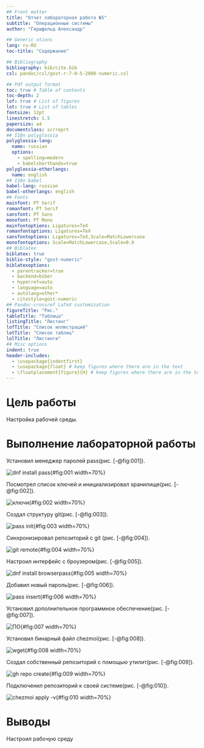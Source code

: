 ```yaml
---
## Front matter
title: "Отчет лабораторная работа №5"
subtitle: "Операционные системы"
author: "Гиршфельд Александр"

## Generic otions
lang: ru-RU
toc-title: "Содержание"

## Bibliography
bibliography: bib/cite.bib
csl: pandoc/csl/gost-r-7-0-5-2008-numeric.csl

## Pdf output format
toc: true # Table of contents
toc-depth: 2
lof: true # List of figures
lot: true # List of tables
fontsize: 12pt
linestretch: 1.5
papersize: a4
documentclass: scrreprt
## I18n polyglossia
polyglossia-lang:
  name: russian
  options:
	- spelling=modern
	- babelshorthands=true
polyglossia-otherlangs:
  name: english
## I18n babel
babel-lang: russian
babel-otherlangs: english
## Fonts
mainfont: PT Serif
romanfont: PT Serif
sansfont: PT Sans
monofont: PT Mono
mainfontoptions: Ligatures=TeX
romanfontoptions: Ligatures=TeX
sansfontoptions: Ligatures=TeX,Scale=MatchLowercase
monofontoptions: Scale=MatchLowercase,Scale=0.9
## Biblatex
biblatex: true
biblio-style: "gost-numeric"
biblatexoptions:
  - parentracker=true
  - backend=biber
  - hyperref=auto
  - language=auto
  - autolang=other*
  - citestyle=gost-numeric
## Pandoc-crossref LaTeX customization
figureTitle: "Рис."
tableTitle: "Таблица"
listingTitle: "Листинг"
lofTitle: "Список иллюстраций"
lotTitle: "Список таблиц"
lolTitle: "Листинги"
## Misc options
indent: true
header-includes:
  - \usepackage{indentfirst}
  - \usepackage{float} # keep figures where there are in the text
  - \floatplacement{figure}{H} # keep figures where there are in the text
---
```


# Цель работы

Настройка рабочей среды.

# Выполнение лабораторной работы

Установил менеджер паролей pass(рис. [-@fig:001]).

![dnf install pass](image/1.png){#fig:001 width=70%}

Посмотрел список ключей и инициализировал хранилище(рис. [-@fig:002]).

![ключи](image/2.png){#fig:002 width=70%}

Создал структуру git(рис. [-@fig:003]).

![pass init](image/3.png){#fig:003 width=70%}

Синхронизировал репозиторий с git (рис. [-@fig:004]).

![git remote](image/4.png){#fig:004 width=70%}

Настроил интерфейс с броузером(рис. [-@fig:005]).

![dnf install browserpass](image/5.png){#fig:005 width=70%}

Добавил новый пароль(рис. [-@fig:006]).

![pass insert](image/6.png){#fig:006 width=70%}

Установил дополнительное программное обеспечение(рис. [-@fig:007]).

![ПО](image/7.png){#fig:007 width=70%}

Установил бинарный файл chezmoi(рис. [-@fig:008]).

![wget](image/8.png){#fig:008 width=70%}

Создал собственный репозиторий с помощью утилит(рис. [-@fig:009]).

![gh repo create](image/9.png){#fig:009 width=70%}

Подключенил репозиторий к своей системе(рис. [-@fig:010]).

![chezmoi apply -v](image/10.png){#fig:010 width=70%}

# Выводы

Настроил рабочую среду

